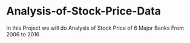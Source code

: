 # Analysis-of-Stock-Price-Data
In this Project we will do Analysis of Stock Price of 6 Major Banks From 2006 to 2016
